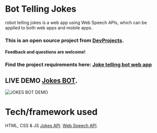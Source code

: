 # Bot Telling Jokes
robot telling jokes is a web app using Web Speech APIs, which can be applied to both web apps and mobile apps.


### This is an open source project from [DevProjects](http://www.codementor.io/projects).
#### Feedback and questions are welcome!


### Find the project requirements here: [Joke telling bot web app](https://www.codementor.io/projects/web/joke-telling-bot-web-app-cjd2eyrfak)


## LIVE DEMO [Jokes BOT](https://mahmoudsafan.github.io/Bot-Telling-Jokes/).


![JOKES BOT DEMO](https://github.com/MahmoudSafan/Bot-Telling-Jokes/blob/main/gif-demo.gif?raw=true "DEMO")

# Tech/framework used
HTML, CSS & JS
[Jokes API](https://sv443.net/jokeapi/v2/).
[Web Speech API](https://developer.mozilla.org/en-US/docs/Web/API/SpeechSynthesis).
